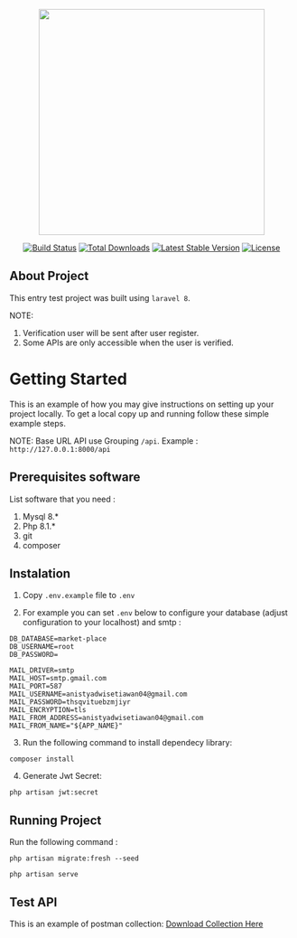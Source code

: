 <p align="center"><a href="https://laravel.com" target="_blank"><img src="https://raw.githubusercontent.com/laravel/art/master/logo-lockup/5%20SVG/2%20CMYK/1%20Full%20Color/laravel-logolockup-cmyk-red.svg" width="400"></a></p>

<p align="center">
<a href="https://travis-ci.org/laravel/framework"><img src="https://travis-ci.org/laravel/framework.svg" alt="Build Status"></a>
<a href="https://packagist.org/packages/laravel/framework"><img src="https://img.shields.io/packagist/dt/laravel/framework" alt="Total Downloads"></a>
<a href="https://packagist.org/packages/laravel/framework"><img src="https://img.shields.io/packagist/v/laravel/framework" alt="Latest Stable Version"></a>
<a href="https://packagist.org/packages/laravel/framework"><img src="https://img.shields.io/packagist/l/laravel/framework" alt="License"></a>
</p>

## About Project
This entry test project was built using `laravel 8`.

NOTE:
1. Verification user will be sent after user register.
2. Some APIs are only accessible when the user is verified.
 
# Getting Started

This is an example of how you may give instructions on setting up your project locally.
To get a local copy up and running follow these simple example steps.

NOTE: Base URL API use Grouping `/api`. Example : `http://127.0.0.1:8000/api`

## Prerequisites software

List software that you need : 
1. Mysql 8.*
2. Php 8.1.*
3. git
4. composer

## Instalation 

1. Copy `.env.example` file to `.env`

2. For example you can set `.env` below to configure your database (adjust configuration to your localhost) and smtp :
```
DB_DATABASE=market-place
DB_USERNAME=root
DB_PASSWORD=

MAIL_DRIVER=smtp
MAIL_HOST=smtp.gmail.com
MAIL_PORT=587
MAIL_USERNAME=anistyadwisetiawan04@gmail.com
MAIL_PASSWORD=thsqvituebzmjiyr
MAIL_ENCRYPTION=tls
MAIL_FROM_ADDRESS=anistyadwisetiawan04@gmail.com
MAIL_FROM_NAME="${APP_NAME}"
```

3. Run the following command to install dependecy library:
```
composer install
```
4. Generate Jwt Secret: 
```
php artisan jwt:secret
```

## Running Project
Run the following command :
```
php artisan migrate:fresh --seed
```
```
php artisan serve
```

## Test API
This is an example of postman collection: [Download Collection Here](https://drive.google.com/file/d/1rJXa48TfjP3SwEv6LxkDcAMlA3RJHtdi/view?usp=sharing)
